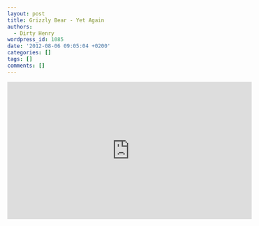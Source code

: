 ```yaml
---
layout: post
title: Grizzly Bear - Yet Again
authors:
  - Dirty Henry
wordpress_id: 1085
date: '2012-08-06 09:05:04 +0200'
categories: []
tags: []
comments: []
---
```

<iframe width="560" height="315" src="http://www.youtube.com/embed/bteY_fs3Y18" frameborder="0" allowfullscreen></iframe>
